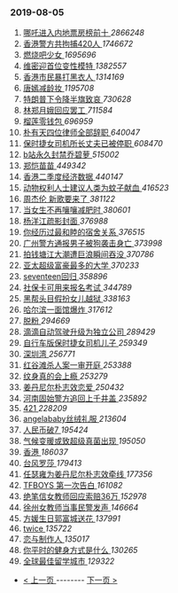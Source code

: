 ### 2019-08-05 
1. [ 哪吒进入内地票房榜前十 ](https://s.weibo.com/weibo?q=%23%E5%93%AA%E5%90%92%E8%BF%9B%E5%85%A5%E5%86%85%E5%9C%B0%E7%A5%A8%E6%88%BF%E6%A6%9C%E5%89%8D%E5%8D%81%23&Refer=top) *2866248*
1. [ 香港警方共拘捕420人 ](https://s.weibo.com/weibo?q=%23%E9%A6%99%E6%B8%AF%E8%AD%A6%E6%96%B9%E5%85%B1%E6%8B%98%E6%8D%95420%E4%BA%BA%23&Refer=top) *1746672*
1. [ 燃烧吧少女 ](https://s.weibo.com/weibo?q=%23%E7%87%83%E7%83%A7%E5%90%A7%E5%B0%91%E5%A5%B3%23&topic_ad=1&Refer=top) *1695696*
1. [ 维密迎首位变性模特 ](https://s.weibo.com/weibo?q=%23%E7%BB%B4%E5%AF%86%E8%BF%8E%E9%A6%96%E4%BD%8D%E5%8F%98%E6%80%A7%E6%A8%A1%E7%89%B9%23&Refer=top) *1382557*
1. [ 香港市民暴打黑衣人 ](https://s.weibo.com/weibo?q=%23%E9%A6%99%E6%B8%AF%E5%B8%82%E6%B0%91%E6%9A%B4%E6%89%93%E9%BB%91%E8%A1%A3%E4%BA%BA%23&Refer=top) *1314169*
1. [ 唐嫣减龄妆 ](https://s.weibo.com/weibo?q=%23%E5%94%90%E5%AB%A3%E5%87%8F%E9%BE%84%E5%A6%86%23&Refer=top) *1195708*
1. [ 特朗普下令降半旗致哀 ](https://s.weibo.com/weibo?q=%23%E7%89%B9%E6%9C%97%E6%99%AE%E4%B8%8B%E4%BB%A4%E9%99%8D%E5%8D%8A%E6%97%97%E8%87%B4%E5%93%80%23&Refer=top) *730628*
1. [ 林郑月娥回应罢工 ](https://s.weibo.com/weibo?q=%23%E6%9E%97%E9%83%91%E6%9C%88%E5%A8%A5%E5%9B%9E%E5%BA%94%E7%BD%A2%E5%B7%A5%23&Refer=top) *711584*
1. [ 榴莲零钱包 ](https://s.weibo.com/weibo?q=%23%E6%A6%B4%E8%8E%B2%E9%9B%B6%E9%92%B1%E5%8C%85%23&Refer=top) *696959*
1. [ 朴有天四位律师全部辞职 ](https://s.weibo.com/weibo?q=%23%E6%9C%B4%E6%9C%89%E5%A4%A9%E5%9B%9B%E4%BD%8D%E5%BE%8B%E5%B8%88%E5%85%A8%E9%83%A8%E8%BE%9E%E8%81%8C%23&Refer=top) *640047*
1. [ 保时捷女司机所长丈夫已被停职 ](https://s.weibo.com/weibo?q=%23%E4%BF%9D%E6%97%B6%E6%8D%B7%E5%A5%B3%E5%8F%B8%E6%9C%BA%E6%89%80%E9%95%BF%E4%B8%88%E5%A4%AB%E5%B7%B2%E8%A2%AB%E5%81%9C%E8%81%8C%23&Refer=top) *608470*
1. [ b站永久封禁乔碧萝 ](https://s.weibo.com/weibo?q=b%E7%AB%99%E6%B0%B8%E4%B9%85%E5%B0%81%E7%A6%81%E4%B9%94%E7%A2%A7%E8%90%9D&Refer=top) *515002*
1. [ 郑恺苗苗 ](https://s.weibo.com/weibo?q=%23%E9%83%91%E6%81%BA%E8%8B%97%E8%8B%97%23&Refer=top) *449342*
1. [ 香港二季度经济数据 ](https://s.weibo.com/weibo?q=%23%E9%A6%99%E6%B8%AF%E4%BA%8C%E5%AD%A3%E5%BA%A6%E7%BB%8F%E6%B5%8E%E6%95%B0%E6%8D%AE%23&Refer=top) *440147*
1. [ 动物权利人士建议人类为蚊子献血 ](https://s.weibo.com/weibo?q=%23%E5%8A%A8%E7%89%A9%E6%9D%83%E5%88%A9%E4%BA%BA%E5%A3%AB%E5%BB%BA%E8%AE%AE%E4%BA%BA%E7%B1%BB%E4%B8%BA%E8%9A%8A%E5%AD%90%E7%8C%AE%E8%A1%80%23&Refer=top) *416523*
1. [ 周杰伦 新歌要来了 ](https://s.weibo.com/weibo?q=%E5%91%A8%E6%9D%B0%E4%BC%A6%20%E6%96%B0%E6%AD%8C%E8%A6%81%E6%9D%A5%E4%BA%86&Refer=top) *381122*
1. [ 当女生不再嚷嚷减肥时 ](https://s.weibo.com/weibo?q=%23%E5%BD%93%E5%A5%B3%E7%94%9F%E4%B8%8D%E5%86%8D%E5%9A%B7%E5%9A%B7%E5%87%8F%E8%82%A5%E6%97%B6%23&Refer=top) *380601*
1. [ 杨洋江疏影封面 ](https://s.weibo.com/weibo?q=%23%E6%9D%A8%E6%B4%8B%E6%B1%9F%E7%96%8F%E5%BD%B1%E5%B0%81%E9%9D%A2%23&Refer=top) *376988*
1. [ 你经历过最和睦的宿舍关系 ](https://s.weibo.com/weibo?q=%23%E4%BD%A0%E7%BB%8F%E5%8E%86%E8%BF%87%E6%9C%80%E5%92%8C%E7%9D%A6%E7%9A%84%E5%AE%BF%E8%88%8D%E5%85%B3%E7%B3%BB%23&Refer=top) *376515*
1. [ 广州警方通报男子被狗袭击身亡 ](https://s.weibo.com/weibo?q=%23%E5%B9%BF%E5%B7%9E%E8%AD%A6%E6%96%B9%E9%80%9A%E6%8A%A5%E7%94%B7%E5%AD%90%E8%A2%AB%E7%8B%97%E8%A2%AD%E5%87%BB%E8%BA%AB%E4%BA%A1%23&Refer=top) *373998*
1. [ 拍钱塘江大潮遭巨浪瞬间吞没 ](https://s.weibo.com/weibo?q=%E6%8B%8D%E9%92%B1%E5%A1%98%E6%B1%9F%E5%A4%A7%E6%BD%AE%E9%81%AD%E5%B7%A8%E6%B5%AA%E7%9E%AC%E9%97%B4%E5%90%9E%E6%B2%A1&Refer=top) *370786*
1. [ 亚太超级富豪最多的大学 ](https://s.weibo.com/weibo?q=%E4%BA%9A%E5%A4%AA%E8%B6%85%E7%BA%A7%E5%AF%8C%E8%B1%AA%E6%9C%80%E5%A4%9A%E7%9A%84%E5%A4%A7%E5%AD%A6&Refer=top) *370233*
1. [ seventeen回归 ](https://s.weibo.com/weibo?q=%23seventeen%E5%9B%9E%E5%BD%92%23&Refer=top) *358896*
1. [ 社保卡可用来报名考试 ](https://s.weibo.com/weibo?q=%E7%A4%BE%E4%BF%9D%E5%8D%A1%E5%8F%AF%E7%94%A8%E6%9D%A5%E6%8A%A5%E5%90%8D%E8%80%83%E8%AF%95&Refer=top) *344789*
1. [ 黑帮头目假扮女儿越狱 ](https://s.weibo.com/weibo?q=%E9%BB%91%E5%B8%AE%E5%A4%B4%E7%9B%AE%E5%81%87%E6%89%AE%E5%A5%B3%E5%84%BF%E8%B6%8A%E7%8B%B1&Refer=top) *338163*
1. [ 哈尔滨一面馆爆炸 ](https://s.weibo.com/weibo?q=%E5%93%88%E5%B0%94%E6%BB%A8%E4%B8%80%E9%9D%A2%E9%A6%86%E7%88%86%E7%82%B8&Refer=top) *317612*
1. [ 脱粉 ](https://s.weibo.com/weibo?q=%E8%84%B1%E7%B2%89&Refer=top) *294669*
1. [ 滴滴自动驾驶升级为独立公司 ](https://s.weibo.com/weibo?q=%E6%BB%B4%E6%BB%B4%E8%87%AA%E5%8A%A8%E9%A9%BE%E9%A9%B6%E5%8D%87%E7%BA%A7%E4%B8%BA%E7%8B%AC%E7%AB%8B%E5%85%AC%E5%8F%B8&Refer=top) *289429*
1. [ 自行车版保时捷女司机儿子 ](https://s.weibo.com/weibo?q=%E8%87%AA%E8%A1%8C%E8%BD%A6%E7%89%88%E4%BF%9D%E6%97%B6%E6%8D%B7%E5%A5%B3%E5%8F%B8%E6%9C%BA%E5%84%BF%E5%AD%90&Refer=top) *259349*
1. [ 深圳湾 ](https://s.weibo.com/weibo?q=%E6%B7%B1%E5%9C%B3%E6%B9%BE&Refer=top) *256771*
1. [ 红谷滩杀人案一审开庭 ](https://s.weibo.com/weibo?q=%23%E7%BA%A2%E8%B0%B7%E6%BB%A9%E6%9D%80%E4%BA%BA%E6%A1%88%E4%B8%80%E5%AE%A1%E5%BC%80%E5%BA%AD%23&Refer=top) *253388*
1. [ 纹身真的会上瘾 ](https://s.weibo.com/weibo?q=%23%E7%BA%B9%E8%BA%AB%E7%9C%9F%E7%9A%84%E4%BC%9A%E4%B8%8A%E7%98%BE%23&Refer=top) *253279*
1. [ 姜丹尼尔朴志效恋爱 ](https://s.weibo.com/weibo?q=%23%E5%A7%9C%E4%B8%B9%E5%B0%BC%E5%B0%94%E6%9C%B4%E5%BF%97%E6%95%88%E6%81%8B%E7%88%B1%23&Refer=top) *250432*
1. [ 河南固始警方追回上千井盖 ](https://s.weibo.com/weibo?q=%E6%B2%B3%E5%8D%97%E5%9B%BA%E5%A7%8B%E8%AD%A6%E6%96%B9%E8%BF%BD%E5%9B%9E%E4%B8%8A%E5%8D%83%E4%BA%95%E7%9B%96&Refer=top) *235892*
1. [ 421 ](https://s.weibo.com/weibo?q=%23421%23&Refer=top) *228209*
1. [ angelababy丝绒礼服 ](https://s.weibo.com/weibo?q=%23angelababy%E4%B8%9D%E7%BB%92%E7%A4%BC%E6%9C%8D%23&Refer=top) *213604*
1. [ 人民币破7 ](https://s.weibo.com/weibo?q=%23%E4%BA%BA%E6%B0%91%E5%B8%81%E7%A0%B47%23&Refer=top) *195424*
1. [ 气候变暖或致超级真菌出现 ](https://s.weibo.com/weibo?q=%E6%B0%94%E5%80%99%E5%8F%98%E6%9A%96%E6%88%96%E8%87%B4%E8%B6%85%E7%BA%A7%E7%9C%9F%E8%8F%8C%E5%87%BA%E7%8E%B0&Refer=top) *195050*
1. [ 香港 ](https://s.weibo.com/weibo?q=%E9%A6%99%E6%B8%AF&Refer=top) *186037*
1. [ 台风罗莎 ](https://s.weibo.com/weibo?q=%E5%8F%B0%E9%A3%8E%E7%BD%97%E8%8E%8E&Refer=top) *179413*
1. [ 任瑟雍为姜丹尼尔朴志效牵线 ](https://s.weibo.com/weibo?q=%E4%BB%BB%E7%91%9F%E9%9B%8D%E4%B8%BA%E5%A7%9C%E4%B8%B9%E5%B0%BC%E5%B0%94%E6%9C%B4%E5%BF%97%E6%95%88%E7%89%B5%E7%BA%BF&Refer=top) *177356*
1. [ TFBOYS 第一次告白 ](https://s.weibo.com/weibo?q=TFBOYS%20%E7%AC%AC%E4%B8%80%E6%AC%A1%E5%91%8A%E7%99%BD&Refer=top) *161082*
1. [ 绝笔信女教师回应索赔36万 ](https://s.weibo.com/weibo?q=%23%E7%BB%9D%E7%AC%94%E4%BF%A1%E5%A5%B3%E6%95%99%E5%B8%88%E5%9B%9E%E5%BA%94%E7%B4%A2%E8%B5%9436%E4%B8%87%23&Refer=top) *152978*
1. [ 徐州女教师当事民警发声 ](https://s.weibo.com/weibo?q=%23%E5%BE%90%E5%B7%9E%E5%A5%B3%E6%95%99%E5%B8%88%E5%BD%93%E4%BA%8B%E6%B0%91%E8%AD%A6%E5%8F%91%E5%A3%B0%23&Refer=top) *146664*
1. [ 方媛生日郭富城送花 ](https://s.weibo.com/weibo?q=%23%E6%96%B9%E5%AA%9B%E7%94%9F%E6%97%A5%E9%83%AD%E5%AF%8C%E5%9F%8E%E9%80%81%E8%8A%B1%23&Refer=top) *137991*
1. [ twice ](https://s.weibo.com/weibo?q=twice&Refer=top) *135722*
1. [ 恋与制作人 ](https://s.weibo.com/weibo?q=%E6%81%8B%E4%B8%8E%E5%88%B6%E4%BD%9C%E4%BA%BA&Refer=top) *135017*
1. [ 你平时的健身方式是什么 ](https://s.weibo.com/weibo?q=%E4%BD%A0%E5%B9%B3%E6%97%B6%E7%9A%84%E5%81%A5%E8%BA%AB%E6%96%B9%E5%BC%8F%E6%98%AF%E4%BB%80%E4%B9%88&Refer=top) *130265*
1. [ 全球最佳留学城市 ](https://s.weibo.com/weibo?q=%E5%85%A8%E7%90%83%E6%9C%80%E4%BD%B3%E7%95%99%E5%AD%A6%E5%9F%8E%E5%B8%82&Refer=top) *129322* 

- [ < 上一页 ](https://github.com/able8/weibo-hot-record/blob/master/2019-08-04.md) -------- [ 下一页 > ](https://github.com/able8/weibo-hot-record/blob/master/2019-08-06.md)